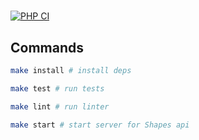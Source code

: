 #

[![PHP CI](https://github.com/fey/digital-spectr-academy/actions/workflows/main.yml/badge.svg)](https://github.com/fey/digital-spectr-academy/actions/workflows/main.yml)

## Commands

```bash
make install # install deps

make test # run tests

make lint # run linter

make start # start server for Shapes api
```

